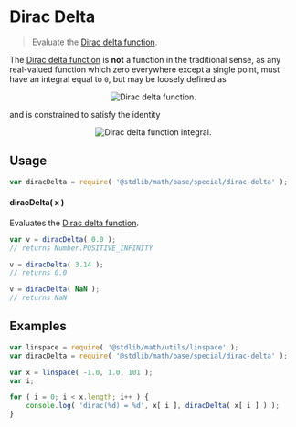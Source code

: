 # Dirac Delta

> Evaluate the [Dirac delta function][dirac-delta-function].


<section class="intro">

The [Dirac delta function][dirac-delta-function] is __not__ a function in the traditional sense, as any real-valued function which zero everywhere except a single point, must have an integral equal to `0`, but may be loosely defined as

<!-- <equation class="equation" label="eq:dirac_delta" align="center" raw="\delta = \begin{cases} \inf & \textrm{if}\ x = 0 \\ 0 & \textrm{if}\ x \neq 0\end{cases}" alt="Dirac delta function."> -->

<div class="equation" align="center" data-raw-text="\delta = \begin{cases} \inf &amp; \textrm{if}\ x = 0 \\ 0 &amp; \textrm{if}\ x \neq 0\end{cases}" data-equation="eq:dirac_delta">
    <img src="" alt="Dirac delta function.">
    <br>
</div>

and is constrained to satisfy the identity

<!-- <equation class="equation" label="eq:dirac_delta_integral" align="center" raw="\int^{+\inf}_{-\inf} \delta(x)\ dx = 1" alt="Dirac delta function integral."> -->

<div class="equation" align="center" data-raw-text="\int^{+\inf}_{-\inf} \delta(x)\ dx = 1" data-equation="eq:dirac_delta_integral">
    <img src="" alt="Dirac delta function integral.">
    <br>
</div>

<!-- </equation> -->

</section>

<!-- /.intro -->


<section class="usage">

## Usage

``` javascript
var diracDelta = require( '@stdlib/math/base/special/dirac-delta' );
```

#### diracDelta( x )

Evaluates the [Dirac delta function][dirac-delta-function].

``` javascript
var v = diracDelta( 0.0 );
// returns Number.POSITIVE_INFINITY

v = diracDelta( 3.14 );
// returns 0.0

v = diracDelta( NaN );
// returns NaN
```

</section>

<!-- /.usage -->


<section class="examples">

## Examples

``` javascript
var linspace = require( '@stdlib/math/utils/linspace' );
var diracDelta = require( '@stdlib/math/base/special/dirac-delta' );

var x = linspace( -1.0, 1.0, 101 );
var i;

for ( i = 0; i < x.length; i++ ) {
    console.log( 'dirac(%d) = %d', x[ i ], diracDelta( x[ i ] ) );
}
```

</section>

<!-- /.examples -->


<section class="links">

[dirac-delta-function]: https://en.wikipedia.org/wiki/Dirac_delta_function

</section>

<!-- /.links -->
